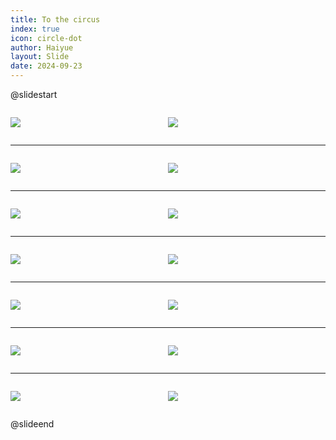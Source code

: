 ```yaml
---
title: To the circus
index: true
icon: circle-dot
author: Haiyue
layout: Slide
date: 2024-09-23
---
```

 
@slidestart

<div style="display:flex">
<div style="flex:1">

![](/reading/english/Level-K/To%20the%20circus/001.webp)
</div>
<div style="flex:1">

![](/reading/english/Level-K/To%20the%20circus/002.webp)
</div>
</div>

---

<div style="display:flex">
<div style="flex:1">

![](/reading/english/Level-K/To%20the%20circus/003.webp)
</div>
<div style="flex:1">

![](/reading/english/Level-K/To%20the%20circus/004.webp)
</div>
</div>

---

<div style="display:flex">
<div style="flex:1">

![](/reading/english/Level-K/To%20the%20circus/005.webp)
</div>
<div style="flex:1">

![](/reading/english/Level-K/To%20the%20circus/006.webp)
</div>
</div>

---

<div style="display:flex">
<div style="flex:1">

![](/reading/english/Level-K/To%20the%20circus/007.webp)
</div>
<div style="flex:1">

![](/reading/english/Level-K/To%20the%20circus/008.webp)
</div>
</div>

---

<div style="display:flex">
<div style="flex:1">

![](/reading/english/Level-K/To%20the%20circus/009.webp)
</div>
<div style="flex:1">

![](/reading/english/Level-K/To%20the%20circus/010.webp)
</div>
</div>

---

<div style="display:flex">
<div style="flex:1">

![](/reading/english/Level-K/To%20the%20circus/011.webp)
</div>
<div style="flex:1">

![](/reading/english/Level-K/To%20the%20circus/012.webp)
</div>
</div>

---

<div style="display:flex">
<div style="flex:1">

![](/reading/english/Level-K/To%20the%20circus/013.webp)
</div>
<div style="flex:1">

![](/reading/english/Level-K/To%20the%20circus/014.webp)
</div>
</div>

@slideend